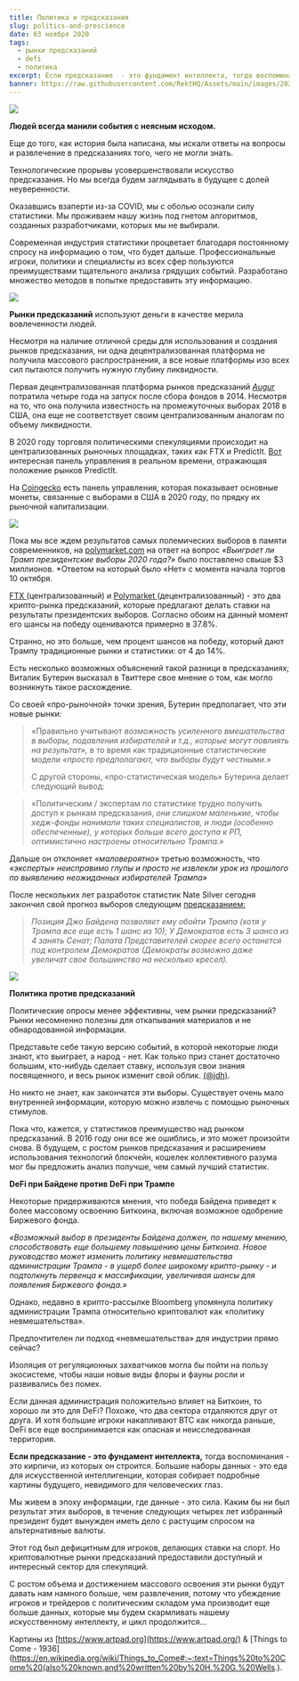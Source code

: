 ```yaml
---
title: Политика и предсказания
slug: politics-and-prescience
date: 03 ноября 2020
tags:
  - рынки предсказаний
  - defi
  - политика
excerpt: Если предсказание  - это фундамент интеллекта, тогда воспоминания - это кирпичи, из которых он строится. При ком DeFi получит больше развития, Байдене или Трампе?
banner: https://raw.githubusercontent.com/RektHQ/Assets/main/images/2020/11/things-to-come.jpg
---
```


![](https://raw.githubusercontent.com/RektHQ/Assets/main/images/2020/11/things-to-come.jpg)

**Людей всегда манили события с неясным исходом.**

Еще до того, как история была написана, мы искали ответы на вопросы и развлечение в предсказаниях того, чего не могли знать. 

Технологические прорывы усовершенствовали искусство предсказания. Но мы всегда будем заглядывать в будущее с долей неуверенности. 

Оказавшись взаперти из-за COVID, мы с оболью осознали силу статистики.  Мы проживаем нашу жизнь под гнетом алгоритмов, созданных разработчиками, которых мы не выбирали.

Современная индустрия статистики процветает благодаря постоянному спросу на информацию о том, что будет дальше. Профессиональные игроки, политики и специалисты из всех сфер пользуются преимуществами тщательного анализа грядущих событий. Разработано множество методов в попытке предоставить эту информацию. 

![](https://raw.githubusercontent.com/RektHQ/Assets/main/images/2020/11/gambling-scene-3-BW.jpg)

**Рынки предсказаний** используют деньги в качестве мерила вовлеченности людей.   

Несмотря на наличие отличной среды для использования и создания рынков предсказания, ни одна децентрализованная платформа не получила массового распространения, а все новые платформы изо всех сил пытаются получить нужную глубину ликвидности. 

Первая децентрализованная платформа рынков предсказаний [_Augur_](https://augur.net/) потратила четыре года на запуск после сбора фондов в 2014. Несмотря на то, что она получила известность на промежуточных выборах 2018 в США, она еще не соответствует своим централизованным аналогам по объему ликвидности.

В 2020 году торговля политическими спекуляциями происходит на централизованных рыночных площадках, таких как FTX и Predictlt. [Вот](https://predictions.global/dashboard) интересная панель управления в реальном времени, отражающая положение рынков PredictIt.

На [Coingecko](https://www.coingecko.com/en?category_id=us-election-2020&view=market) есть панель управления, которая показывает основные монеты, связанные с выборами в США в 2020 году, по прядку их рыночной капитализации.

![](https://raw.githubusercontent.com/RektHQ/Assets/main/images/2020/11/coingecko.png)

Пока мы все ждем результатов самых полемических выборов в памяти современников,  на [polymarket.com](https://polymarket.com/market/will-trump-win-the-2020-us-presidential-election) на ответ на вопрос _«Выиграет ли Трамп президентские выборы 2020 года?»_ было поставлено свыше $3 миллионов. *Ответом на который было «Нет» с момента начала торгов 10 октября.

[FTX ](https://ftx.com/en/trade/TRUMP)(централизованный) и [Polymarket ](https://polymarket.com/market/will-trump-win-the-2020-us-presidential-election)(децентрализованный) - это два крипто-рынка предсказаний, которые предлагают делать ставки на результаты президентских выборов. Согласно обоим на данный момент его шансы на победу оцениваются примерно в 37.8%.

Странно, но это больше, чем процент шансов на победу, который дают Трампу традиционные рынки и статистики: от 4 до 14%. 

Есть несколько возможных объяснений такой разници в предсказаниях; Виталик Бутерин высказал в Твиттере свое мнение о том, как могло возникнуть такое расхождение.

Со своей  «про-рыночной» точки зрения, Бутерин предполагает, что эти новые рынки:

> «Правильно учитывают _возможность усиленного вмешательства в выборы, подавления избирателей и т.д., которые могут повлиять на результат»,_ в то время как традиционные статистические модели _«просто предполагают, что выборы будут честными.»_
>
> С другой стороны, «про-статистическая модель» Бутерина делает следующий вывод:

> «Политическим / экспертам по статистике трудно получить доступ к рынкам предсказания, _они слишком маленькие, чтобы хедж-фонды нанимали таких специалистов, и люди (особенно обеспеченные), у которых больше всего доступа к РП, оптимистично настроены относительно Трампа.»_

Дальше он отклоняет _«маловероятно»_ третью возможность, что _«эксперты» неисправимо глупы и просто не извлекли урок из прошлого по выявлению неожиданных избирателей Трампа»_

После нескольких лет разработок статистик Nate Silver сегодня закончил свой прогноз выборов следующим [предсказанием:](https://fivethirtyeight.com/features/final-2020-presidential-election-forecast/)

> _Позиция Джо Байдена позволяет ему обойти Трампа (хотя у Трампа все еще есть 1 шанс из 10); У Демократов есть 3 шанса из 4 занять Сенат; Палата Представителей скорее всего останется под контролем Демократов (Демократы возможно даже увеличат свое большинство на несколько кресел)._

![](https://raw.githubusercontent.com/RektHQ/Assets/main/images/2020/11/casino-interior-nouveauBW.jpg)

**Политика против предсказаний**

Политические опросы менее эффективны, чем рынки предсказаний? Рынки несомненно полезны для откапывания материалов и не обнародованной информации.

Представьте себе такую версию событий, в которой некоторые люди знают, кто выиграет, а народ - нет.  Как только приз станет достаточно большим, кто-нибудь сделает ставку, используя свои знания посвященного, и весь рынок изменит свой облик. [(@jdh)](https://twitter.com/jdh/status/1323481792305721344?s=20).

Но никто не знает, как закончатся эти выборы. Существует очень мало внутренней информации, которую можно извлечь с помощью рыночных стимулов.

Пока что, кажется, у статистиков преимущество над рынком предсказаний. В 2016 году они все же ошиблись, и это может произойти снова. В будущем, с ростом рынков предсказания и расширением использования технологий блокчейн, кошелек коллективного разума мог бы предложить анализ получше, чем самый лучший статистик.   

**DeFi при Байдене против DeFi при Трампе**

Некоторые придерживаются мнения, что победа Байдена приведет к более массовому освоению Биткоина, включая возможное одобрение Биржевого фонда. 

_«Возможный выбор в президенты Байдена должен, по нашему мнению, способствовать еще большему повышению цены Биткоина. Новое руководство может изменить политику невмешательства администрации Трампа - в ущерб более широкому крипто-рынку - и подтолкнуть первенца к массификации, увеличивая шансы для появления Биржевого фонда.»_

Однако, недавно в крипто-рассылке Bloomberg упомянула политику администрации Трампа относительно криптовалют как «политику невмешательства». 

Предпочтителен ли подход «невмешательства» для индустрии прямо сейчас?

Изоляция от регуляционных захватчиков могла бы пойти на пользу экосистеме, чтобы наши новые виды флоры и фауны росли и развивались без помех. 

Если данная администрация положительно влияет на Биткоин, то хорошо ли это для DeFi?  Похоже, что два сектора отдаляются друг от друга. И хотя большие игроки накапливают BTC как никогда раньше, DeFi все еще воспринимается как опасная и неисследованная территория. 

**Если предсказание  - это фундамент интеллекта,** тогда воспоминания - это кирпичи, из которых он строится.  Большие наборы данных - это еда для искусственной интеллигенции, которая собирает подробные картины будущего, невидимого для человеческих глаз.   

Мы живем в эпоху информации, где данные - это сила.  Каким бы ни был результат этих выборов, в течение следующих четырех лет избранный президент будет вынужден иметь дело с растущим спросом на альтернативные валюты. 

Этот год был дефицитным для игроков, делающих ставки на спорт. Но криптовалютные рынки предсказаний предоставили доступный и интересный сектор для спекуляций. 

С ростом объема и достижением массового освоения эти рынки будут давать нам намного больше, чем развлечения, потому что убеждение игроков и трейдеров с политическим складом ума производит еще больше данных, которые мы будем скармливать нашему искусственному интеллекту, и цикл продолжится...

Картины из [https://www.artpad.org](https://www.artpad.org/) & [Things to Come - 1936](https://en.wikipedia.org/wiki/Things_to_Come#:~:text=Things%20to%20Come%20(also%20known,and%20written%20by%20H.%20G.%20Wells.). 
